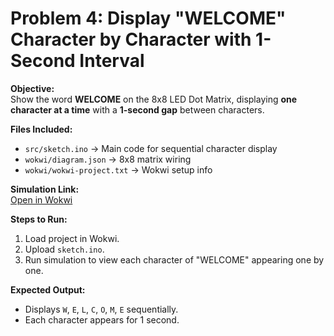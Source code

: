 # Problem 4: Display "WELCOME" Character by Character with 1-Second Interval

**Objective:**  
Show the word **WELCOME** on the 8x8 LED Dot Matrix, displaying **one character at a time** with a **1-second gap** between characters.

**Files Included:**  
- `src/sketch.ino` → Main code for sequential character display  
- `wokwi/diagram.json` → 8x8 matrix wiring  
- `wokwi/wokwi-project.txt` → Wokwi setup info  

**Simulation Link:**  
[Open in Wokwi](https://wokwi.com/projects/445227293778084865)

**Steps to Run:**  
1. Load project in Wokwi.  
2. Upload `sketch.ino`.  
3. Run simulation to view each character of "WELCOME" appearing one by one.

**Expected Output:**  
- Displays `W`, `E`, `L`, `C`, `O`, `M`, `E` sequentially.  
- Each character appears for 1 second.
